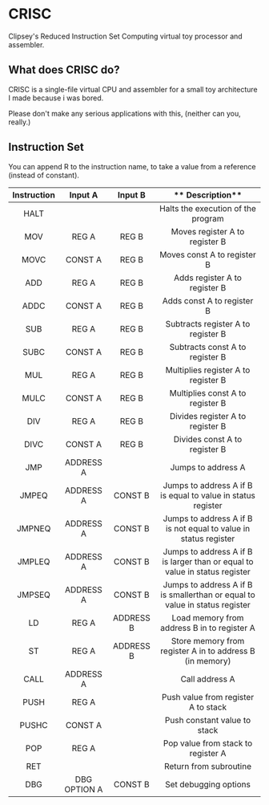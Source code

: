 # CRISC
Clipsey's Reduced Instruction Set Computing virtual toy processor and assembler.
## What does CRISC do?
CRISC is a single-file virtual CPU and assembler for a small toy architecture I made because i was bored.

Please don't make any serious applications with this, (neither can you, really.)

## Instruction Set
You can append R to the instruction name, to take a value from a reference (instead of constant).

**Instruction**|**Input A**|**Input B**|** Description**
:-----:|:-----:|:-----:|:-----:
HALT| | |Halts the execution of the program
MOV|REG A|REG B|Moves register A to register B
MOVC|CONST A|REG B|Moves const A to register B
ADD|REG A|REG B|Adds register A to register B
ADDC|CONST A|REG B|Adds const A to register B
SUB|REG A|REG B|Subtracts register A to register B
SUBC|CONST A|REG B|Subtracts const A to register B
MUL|REG A|REG B|Multiplies register A to register B
MULC|CONST A|REG B|Multiplies const A to register B
DIV|REG A|REG B|Divides register A to register B
DIVC|CONST A|REG B|Divides const A to register B
JMP|ADDRESS A| |Jumps to address A
JMPEQ|ADDRESS A|CONST B|Jumps to address A if B is equal to value in status register
JMPNEQ|ADDRESS A|CONST B|Jumps to address A if B is not equal to value in status register
JMPLEQ|ADDRESS A|CONST B|Jumps to address A if B is larger than or equal to value in status register
JMPSEQ|ADDRESS A|CONST B|Jumps to address A if B is smallerthan or equal to value in status register
LD|REG A|ADDRESS B|Load memory from address B in to register A
ST|REG A|ADDRESS B|Store memory from register A in to address B (in memory)
CALL|ADDRESS A| |Call address A
PUSH|REG A| |Push value from register A to stack
PUSHC|CONST A| |Push constant value to stack
POP|REG A| |Pop value from stack to register A
RET| | |Return from subroutine
DBG|DBG OPTION A|CONST B|Set debugging options
